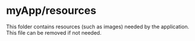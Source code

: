 # myApp/resources

This folder contains resources (such as images) needed by the application. This file can
be removed if not needed.
